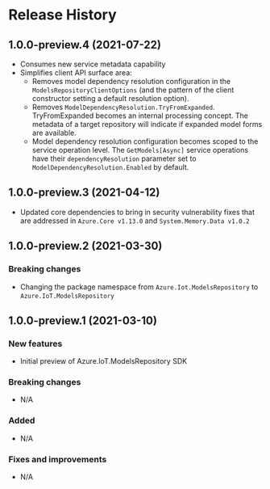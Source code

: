# Release History

## 1.0.0-preview.4 (2021-07-22)

- Consumes new service metadata capability
- Simplifies client API surface area:
  - Removes model dependency resolution configuration in the `ModelsRepositoryClientOptions`
    (and the pattern of the client constructor setting a default resolution option).
  - Removes `ModelDependencyResolution.TryFromExpanded`. TryFromExpanded becomes an internal processing concept.
    The metadata of a target repository will indicate if expanded model forms are available.
  - Model dependency resolution configuration becomes scoped to the service operation level.
    The `GetModels[Async]` service operations have their `dependencyResolution` parameter set to `ModelDependencyResolution.Enabled` by default.

## 1.0.0-preview.3 (2021-04-12)

- Updated core dependencies to bring in security vulnerability fixes that are addressed in `Azure.Core v1.13.0` and `System.Memory.Data v1.0.2`

## 1.0.0-preview.2 (2021-03-30)

### Breaking changes

- Changing the package namespace from `Azure.Iot.ModelsRepository` to `Azure.IoT.ModelsRepository`

## 1.0.0-preview.1 (2021-03-10)

### New features

- Initial preview of Azure.IoT.ModelsRepository SDK

### Breaking changes

- N/A

### Added

- N/A

### Fixes and improvements

- N/A
